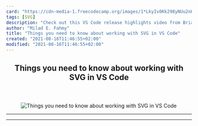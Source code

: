 ```yaml
---
card: "https://cdn-media-1.freecodecamp.org/images/1*LkyIv0Kk298yNUu2nHhSgg.jpeg"
tags: [SVG]
description: "Check out this VS Code release highlights video from Brian Cl"
author: "Milad E. Fahmy"
title: "Things you need to know about working with SVG in VS Code"
created: "2021-08-16T11:46:55+02:00"
modified: "2021-08-16T11:46:55+02:00"
---
```

<div class="site-wrapper">
<main id="site-main" class="site-main outer">
<div class="inner">
<article class="post-full post tag-svg tag-tech tag-programming tag-technology tag-design ">
<header class="post-full-header">
<h1 class="post-full-title">Things you need to know about working with SVG in VS Code</h1>
</header>
<figure class="post-full-image">
<picture>
<source media="(max-width: 700px)" sizes="1px" srcset="data:image/gif;base64,R0lGODlhAQABAIAAAAAAAP///yH5BAEAAAAALAAAAAABAAEAAAIBRAA7 1w">
<source media="(min-width: 701px)" sizes="(max-width: 800px) 400px,
(max-width: 1170px) 700px,
1400px" srcset="https://cdn-media-1.freecodecamp.org/images/1*LkyIv0Kk298yNUu2nHhSgg.jpeg 300w,
https://cdn-media-1.freecodecamp.org/images/1*LkyIv0Kk298yNUu2nHhSgg.jpeg 600w,
https://cdn-media-1.freecodecamp.org/images/1*LkyIv0Kk298yNUu2nHhSgg.jpeg 1000w,
https://cdn-media-1.freecodecamp.org/images/1*LkyIv0Kk298yNUu2nHhSgg.jpeg 2000w">
<img onerror="this.style.display='none'" src="https://cdn-media-1.freecodecamp.org/images/1*LkyIv0Kk298yNUu2nHhSgg.jpeg" alt="Things you need to know about working with SVG in VS Code">
</picture>
</figure>
<section class="post-full-content">
<div class="post-content">
</div>
<hr>
<hr>
</section>
</article>
</div>
</main>
</div>
<!-- Google Tag Manager (noscript) -->
<!-- End Google Tag Manager (noscript) -->
